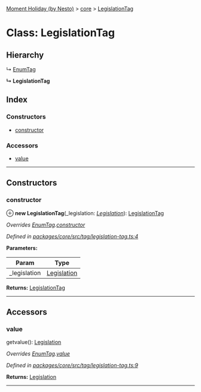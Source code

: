 [Moment Holiday (by Nesto)](../README.md) > [core](../modules/core.md) > [LegislationTag](../classes/core.legislationtag.md)

# Class: LegislationTag

## Hierarchy

↳  [EnumTag](core.enumtag.md)

**↳ LegislationTag**

## Index

### Constructors

* [constructor](core.legislationtag.md#constructor)

### Accessors

* [value](core.legislationtag.md#value)

---

## Constructors

<a id="constructor"></a>

###  constructor

⊕ **new LegislationTag**(_legislation: *[Legislation](core.legislation.md)*): [LegislationTag](core.legislationtag.md)

*Overrides [EnumTag](core.enumtag.md).[constructor](core.enumtag.md#constructor)*

*Defined in [packages/core/src/tag/legislation-tag.ts:4](https://github.com/nesto-software/moment-holiday/blob/72ce1a6/packages/core/src/tag/legislation-tag.ts#L4)*

**Parameters:**

| Param | Type |
| ------ | ------ |
| _legislation | [Legislation](core.legislation.md) |

**Returns:** [LegislationTag](core.legislationtag.md)

___

## Accessors

<a id="value"></a>

###  value

getvalue(): [Legislation](core.legislation.md)

*Overrides [EnumTag](core.enumtag.md).[value](core.enumtag.md#value)*

*Defined in [packages/core/src/tag/legislation-tag.ts:9](https://github.com/nesto-software/moment-holiday/blob/72ce1a6/packages/core/src/tag/legislation-tag.ts#L9)*

**Returns:** [Legislation](core.legislation.md)

___

